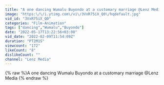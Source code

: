 ```yaml
---
title: "A one dancing Wumalu Buyondo at a customary marriage @Lenz Media"
image: "https:\/\/i.ytimg.com\/vi\/3VxR75iX_Q0\/hqdefault.jpg"
vid_id: "3VxR75iX_Q0"
categories: "Film-Animation"
tags: ["dancing","Wumalu","Buyondo"]
date: "2022-05-17T13:22:56+03:00"
vid_date: "2022-02-09T11:54:09Z"
duration: "PT2M1S"
viewcount: "172"
likeCount: "8"
dislikeCount: ""
channel: "Lenz Media"
---
```

{% raw %}A one dancing Wumalu Buyondo at a customary marriage @Lenz Media {% endraw %}
